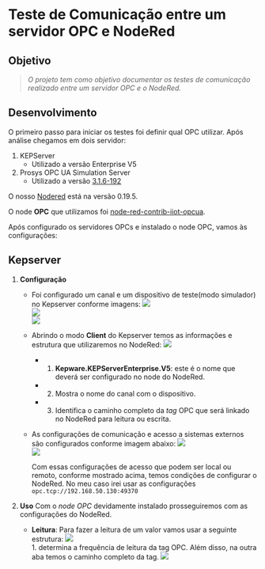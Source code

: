 # Teste de Comunicação entre um servidor OPC e NodeRed


## Objetivo

> *O projeto tem como objetivo documentar os testes de comunicação realizado entre um servidor OPC e o NodeRed.*

## Desenvolvimento

O primeiro passo para iniciar os testes foi definir qual OPC utilizar. Após análise chegamos em dois servidor:

1. KEPServer
	+ Utilizado a versão Enterprise V5
2. Prosys OPC UA Simulation Server
	+ Utilizado a versão [3.1.6-192](https://downloads.prosysopc.com/opc-ua-simulation-server-downloads.php)
	
O nosso [Nodered](https://nodered.org/) está na versão 0.19.5.

O node **OPC** que utilizamos foi [node-red-contrib-iiot-opcua](https://flows.nodered.org/node/node-red-contrib-iiot-opcua).

Após configurado os servidores OPCs e instalado o node OPC, vamos às configurações:

## Kepserver

1. **Configuração**
	* Foi configurado um canal e um dispositivo de teste(modo simulador) no Kepserver conforme imagens:
		<img src="https://github.com/dedynobre/comunicacao-opc-com-node-red/blob/master/images/nodered-opc-03.jpg"/></br>
		<img src="https://github.com/dedynobre/comunicacao-opc-com-node-red/blob/master/images/nodered-opc-04.jpg"/></br>
		<img src="https://github.com/dedynobre/comunicacao-opc-com-node-red/blob/master/images/nodered-opc-05.jpg"/></br>
	* Abrindo o modo **Client** do Kepserver temos as informações e estrutura que utilizaremos no NodeRed:
		<img src="https://github.com/dedynobre/comunicacao-opc-com-node-red/blob/master/images/nodered-opc-06.jpg"/></br>
		+ 1. **Kepware.KEPServerEnterprise.V5**: este é o nome que deverá ser configurado no node do NodeRed.
		+ 2. Mostra o nome do canal com o dispositivo.
		+ 3. Identifica o caminho completo da *tag* OPC que será linkado no NodeRed para leitura ou escrita.
	* As configurações de comunicação e acesso a sistemas externos são configurados conforme imagem abaixo:
		<img src="https://github.com/dedynobre/comunicacao-opc-com-node-red/blob/master/images/nodered-opc-10.jpg"/></br>
		<img src="https://github.com/dedynobre/comunicacao-opc-com-node-red/blob/master/images/nodered-opc-11.jpg"/></br>
		
		Com essas configurações de acesso que podem ser local ou remoto, conforme mostrado acima, temos condições de configurar o NodeRed.
		No meu caso irei usar as configurações 	```opc.tcp://192.168.50.130:49370```
		
2. **Uso**
	Com o *node OPC* devidamente instalado prosseguiremos com as configurações do NodeRed.
	* **Leitura**:
		Para fazer a leitura de um valor vamos usar a seguinte estrutura:
			<img src="https://github.com/dedynobre/comunicacao-opc-com-node-red/blob/master/images/nodered-opc-12.jpg"/></br>
			1. determina a frequência de leitura da tag OPC. Além disso, na outra aba temos o caminho completo da tag.
				<img src="https://github.com/dedynobre/comunicacao-opc-com-node-red/blob/master/images/nodered-opc-15.jpg"/></br>
					